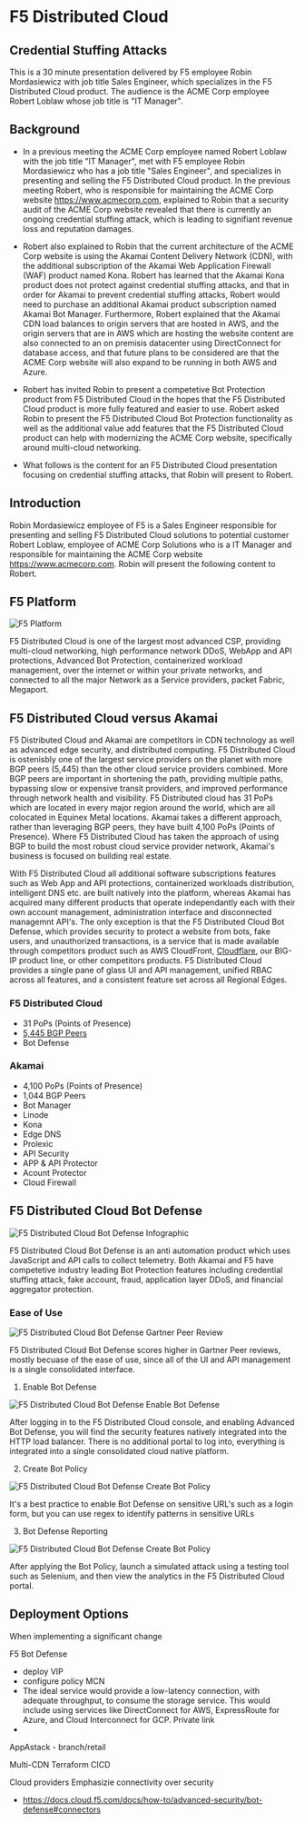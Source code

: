 # F5 Distributed Cloud

## Credential Stuffing Attacks

This is a 30 minute presentation delivered by F5 employee Robin Mordasiewicz with job title Sales Engineer, which specializes in the F5 Distributed Cloud product. The audience is the ACME Corp employee Robert Loblaw whose job title is "IT Manager".

## Background

* In a previous meeting the ACME Corp employee named Robert Loblaw with the job title "IT Manager", met with F5 employee Robin Mordasiewicz who has a job title "Sales Engineer", and specializes in presenting and selling the F5 Distributed Cloud product. In the previous meeting Robert, who is responsible for maintaining the ACME Corp website https://www.acmecorp.com, explained to Robin that a security audit of the ACME Corp website revealed that there is currently an ongoing credential stuffing attack, which is leading to signifiant revenue loss and reputation damages.

* Robert also explained to Robin that the current architecture of the ACME Corp website is using the Akamai Content Delivery Network (CDN), with the additional subscription of the Akamai Web Application Firewall (WAF) product named Kona. Robert has learned that the Akamai Kona product does not protect against credential stuffing attacks, and that in order for Akamai to prevent credential stuffing attacks, Robert would need to purchase an additional Akamai product subscription named Akamai Bot Manager. Furthermore, Robert explained that the Akamai CDN load balances to origin servers that are hosted in AWS, and the origin servers that are in AWS which are hosting the website content are also connected to an on premisis datacenter using DirectConnect for database access, and that future plans to be considered are that the ACME Corp website will also expand to be running in both AWS and Azure.

* Robert has invited Robin to present a competetive Bot Protection product from F5 Distributed Cloud in the hopes that the F5 Distributed Cloud product is more fully featured and easier to use. Robert asked Robin to present the F5 Distributed Cloud Bot Protection functionality as well as the additional value add features that the F5 Distributed Cloud product can help with modernizing the ACME Corp website, specifically around multi-cloud networking.

* What follows is the content for an F5 Distributed Cloud presentation focusing on credential stuffing attacks, that Robin will present to Robert.

## Introduction

Robin Mordasiewicz employee of F5 is a Sales Engineer responsible for presenting and selling F5 Distributed Cloud solutions to potential customer Robert Loblaw, employee of ACME Corp Solutions who is a IT Manager and responsible for maintaining the ACME Corp website https://www.acmecorp.com. Robin will present the following content to Robert.

## F5 Platform

![F5 Platform](./images/f5-distributed-cloud-diagram.png)

F5 Distributed Cloud is one of the largest most advanced CSP, providing multi-cloud networking, high performance network DDoS, WebApp and API protections, Advanced Bot Protection, containerized workload management, over the internet or within your private networks, and connected to all the major Network as a Service providers, packet Fabric, Megaport.

## F5 Distributed Cloud versus Akamai

F5 Distributed Cloud and Akamai are competitors in CDN technology as well as advanced edge security, and distributed computing. F5 Distributed Cloud is ostenisbly one of the largest service providers on the planet with more BGP peers (5,445) than the other cloud service providers combined. More BGP peers are important in shortening the path, providing multiple paths, bypassing slow or expensive transit providers, and improved performance through network health and visibility. F5 Distributed cloud has 31 PoPs which are located in every major region around the world, which are all colocated in Equinex Metal locations. Akamai takes a different approach, rather than leveraging BGP peers, they have built 4,100 PoPs (Points of Presence). Where F5 Distributed Cloud has taken the approach of using BGP to build the most robust cloud service provider network, Akamai's business is focused on building real estate.

With F5 Distributed Cloud all additional software subscriptions features such as Web App and API protections, containerized workloads distribution, intelligent DNS etc. are built natively into the platform, whereas Akamai has acquired many different products that operate independantly each with their own account management, administration interface and disconnected managemnt API's. The only exception is that the F5 Distributed Cloud Bot Defense, which provides security to protect a website from bots, fake users, and unauthorized transactions, is a service that is made available through competitors product such as AWS CloudFront, [Cloudflare](https://www.youtube.com/watch?v=eg9jke6uOLE), our BIG-IP product line, or other competitors products. F5 Distributed Cloud provides a single pane of glass UI and API management, unified RBAC across all features, and a consistent feature set across all Regional Edges.

### F5 Distributed Cloud

* 31 PoPs (Points of Presence)
* [5,445 BGP Peers](https://bgp.he.net/report/peers)
* Bot Defense

### Akamai

* 4,100 PoPs (Points of Presence)
* 1,044 BGP Peers
* Bot Manager
* Linode
* Kona
* Edge DNS
* Prolexic
* API Security
* APP & API Protector
* Acount Protector
* Cloud Firewall

## F5 Distributed Cloud Bot Defense

![F5 Distributed Cloud Bot Defense Infographic ](./images/f5-distributed-cloud-bot-defense-infographic.png)

F5 Distributed Cloud Bot Defense is an anti automation product which uses JavaScript and API calls to collect telemetry. Both Akamai and F5 have competetive industry leading Bot Protection features including credential stuffing attack, fake account, fraud, application layer DDoS, and financial aggregator protection.

### Ease of Use

![F5 Distributed Cloud Bot Defense Gartner Peer Review](./images/gartner-peer-report.png)

F5 Distributed Cloud Bot Defense scores higher in Gartner Peer reviews, mostly becuase of the ease of use, since all of the UI and API management is a single consolidated interface.

1. Enable Bot Defense

![F5 Distributed Cloud Bot Defense Enable Bot Defense](./images/bot-protection-enable.png)

After logging in to the F5 Distributed Cloud console, and enabling Advanced Bot Defense, you will find the security features natively integrated into the HTTP load balancer. There is no additional portal to log into, everything is integrated into a single consolidated cloud native platform.

2. Create Bot Policy

![F5 Distributed Cloud Bot Defense Create Bot Policy](./images/create-policy.png)

It's a best practice to enable Bot Defense on sensitive URL's such as a login form, but you can use regex to identify patterns in sensitive URLs

3. Bot Defense Reporting

![F5 Distributed Cloud Bot Defense Create Bot Policy](./images/bot-defense-reporting.png)

After applying the Bot Policy, launch a simulated attack using a testing tool such as Selenium, and then view the analytics in the F5 Distributed Cloud portal.

## Deployment Options



When implementing a significant change


F5 Bot Defense
 - deploy VIP
 - configure policy
MCN
  -  The ideal service would provide a low-latency connection, with adequate throughput, to consume the storage service. This would include using services like DirectConnect for AWS, ExpressRoute for Azure, and Cloud Interconnect for GCP.
Private link
  -
AppAstack - branch/retail


Multi-CDN
Terraform
CICD

Cloud providers Emphasizie connectivity over security


* https://docs.cloud.f5.com/docs/how-to/advanced-security/bot-defense#connectors
